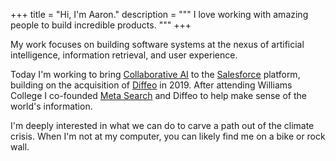 +++
title = "Hi, I'm Aaron."
description = """
I love working with amazing people to build incredible products.
"""
+++

My work focuses on building software systems at the nexus of artificial
intelligence, information retrieval, and user experience.

Today I'm working to bring [Collaborative AI][eriProduct] to the
[Salesforce][salesforce] platform, building on the acquisition of
[Diffeo][diffeoWiki] in 2019. After attending Williams College I co-founded
[Meta Search][metaAcqNews] and Diffeo to help make sense of the world's
information.

I'm deeply interested in what we can do to carve a path out of the climate
crisis. When I'm not at my computer, you can likely find me on a bike or rock
wall.


<!-- Links -->
[eriProduct]: https://www.salesforce.com/products/sales-cloud/tools/einstein-relationship-insights/
[salesforce]: https://www.salesforce.com/
[diffeoWiki]: https://en.wikipedia.org/wiki/Diffeo_(company)
[metaAcqNews]: https://finance.yahoo.com/news/diffeo-acquires-meta-search-launches-133000832.html
[williamsCS]: https://csci.williams.edu/
[williamsPOEC]: https://political-economy.williams.edu/
[williams]: https://www.williams.edu/

